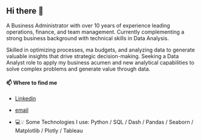 ## Hi there 👋

<!--
**JaneSarabiaC/JaneSarabiaC** is a ✨ _special_ ✨ repository because its `README.md` (this file) appears on your GitHub profile.-->

A Business Administrator with over 10 years of experience leading operations, finance, and team management. Currently complementing a strong business background with technical skills in Data Analysis.

Skilled in optimizing processes, ma budgets, and analyzing data to generate valuable insights that drive strategic decision-making. Seeking a Data Analyst role to apply my business acumen and new analytical capabilities to solve complex problems and generate value through data.

#### 📫 Where to find me

- [Linkedin](www.linkedin.com/in/janethsarabiac)
- [email](janeth.sarabiac@gmail.com)

- 💻💡 Some Technologies I use:
Python / SQL / Dash / Pandas / Seaborn / Matplotlib / Plotly / Tableau


